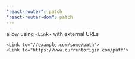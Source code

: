 ```yaml
---
"react-router": patch
"react-router-dom": patch
---
```


allow using `<Link>` with external URLs

```tsx
<Link to="//example.com/some/path">
<Link to="https://www.currentorigin.com/path">
```
